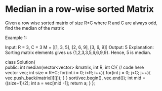# Median in a row-wise sorted Matrix 

Given a row wise sorted matrix of size R*C where R and C are always odd, find the median of the matrix

Example 1:

Input:
R = 3, C = 3
M = [[1, 3, 5], 
     [2, 6, 9], 
     [3, 6, 9]]
Output: 5
Explanation: Sorting matrix elements gives 
us {1,2,3,3,5,6,6,9,9}. Hence, 5 is median. 

class Solution{   
public:
    int median(vector<vector<int>> &matrix, int R, int C){
        // code here   
        vector<int> vec;
        int size = R*C;
        for(int i = 0; i<R; i++){
            for(int j = 0; j<C; j++){
                vec.push_back(matrix[i][j]);
            }
        }
        sort(vec.begin(), vec.end());
        int mid = ((size+1)/2);
        int a = vec[mid -1];
        return a;
    }
};
